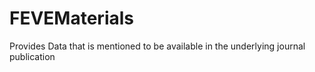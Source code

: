# FEVEMaterials
Provides Data that is mentioned to be available in the underlying journal publication
